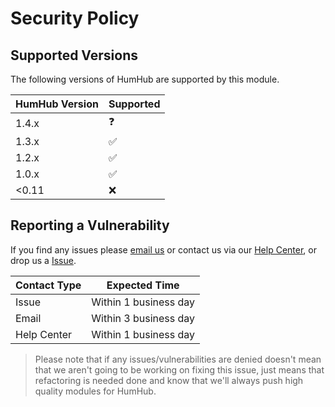 # Security Policy

## Supported Versions

The following versions of HumHub are supported by this module.

| HumHub Version | Supported |
| ------- | ------------------ |
| 1.4.x | :question: |
| 1.3.x | :white_check_mark: |
| 1.2.x | :white_check_mark: |
| 1.0.x | :white_check_mark: |
| <0.11 | :x: |

## Reporting a Vulnerability

If you find any issues please [email us](mailto:realgreenmeteor@gmail.com) or contact us via our [Help Center](https://greenmeteor.freshdesk.com/en/support/home), or drop us a [Issue](https://github.com/GreenMeteor/humhub-ko_fi-module/issues).

| Contact Type | Expected Time |
| ------- | ------------------ |
| Issue | Within 1 business day |
| Email | Within 3 business day |
| Help Center | Within 1 business day |

> Please note that if any issues/vulnerabilities are denied doesn't mean that we aren't going to be working on fixing this issue, just means that refactoring is needed done and know that we'll always push high quality modules for HumHub.
